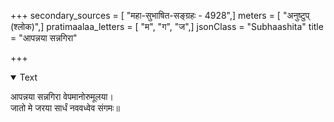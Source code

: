 +++
secondary_sources = [ "महा-सुभाषित-सङ्ग्रहः - 4928",]
meters = [ "अनुष्टुप् (श्लोक)",]
pratimaalaa_letters = [ "म", "ग", "ज",]
jsonClass = "Subhaashita"
title = "आपन्नया सन्नगिरा"

+++

<details open><summary>Text</summary>

आपन्नया सन्नगिरा वेपमानोरुमूलया।  
जातो मे जरया सार्धं नववध्वेव संगमः॥
</details>

